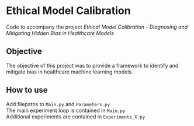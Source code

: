 # Ethical Model Calibration
Code to accompany the project *Ethical Model Calibration - Diagnosing and Mitigating Hidden Bias in Healthcare Models*
## Objective
The objective of this project was to provide a framework to identify and mitigate bias in healthcare machine learning models. 
## How to use
Add filepaths to `Main.py` and `Parameters.py`<br/>
The main experiment loop is contained in `Main.py`<br/>
Additional experiments are contained in `Experiments_X.py`
